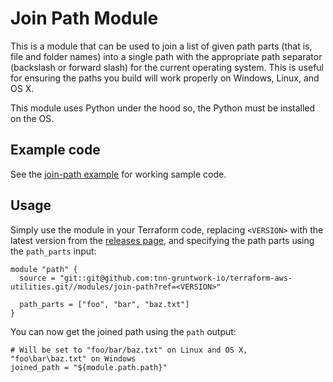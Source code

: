 # Join Path Module

This is a module that can be used to join a list of given path parts (that is, file and folder names) into a single 
path with the appropriate path separator (backslash or forward slash) for the current operating system. This is useful
for ensuring the paths you build will work properly on Windows, Linux, and OS X.

This module uses Python under the hood so, the Python must be installed on the OS. 




## Example code

See the [join-path example](/examples/join-path) for working sample code.




## Usage

Simply use the module in your Terraform code, replacing `<VERSION>` with the latest version from the [releases
page](https://github.com/tnn-gruntwork-io/terraform-aws-utilities/releases), and specifying the path parts using the 
`path_parts` input:

```hcl
module "path" {
  source = "git::git@github.com:tnn-gruntwork-io/terraform-aws-utilities.git//modules/join-path?ref=<VERSION>"
  
  path_parts = ["foo", "bar", "baz.txt"]
}
```

You can now get the joined path using the `path` output:
  
```hcl
# Will be set to "foo/bar/baz.txt" on Linux and OS X, "foo\bar\baz.txt" on Windows
joined_path = "${module.path.path}" 
```
  